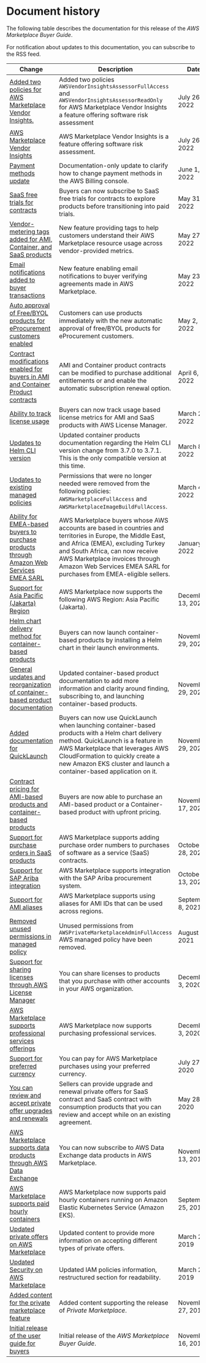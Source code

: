 # Document history<a name="document-history"></a>

The following table describes the documentation for this release of the *AWS Marketplace Buyer Guide*\.

For notiﬁcation about updates to this documentation, you can subscribe to the RSS feed\.

| Change | Description | Date | 
| --- |--- |--- |
| [Added two policies for AWS Marketplace Vendor Insights\.](https://docs.aws.amazon.com/marketplace/latest/buyerguide/buyer-security-iam-awsmanpol.html) | Added two policies `AWSVendorInsightsAssessorFullAccess` and `AWSVendorInsightsAssessorReadOnly` for AWS Marketplace Vendor Insights a feature offering software risk assessment | July 26, 2022 | 
| [AWS Marketplace Vendor Insights ](https://docs.aws.amazon.com/marketplace/latest/buyerguide/buyer-vendor-insights.html) | AWS Marketplace Vendor Insights is a feature offering software risk assessment\. | July 26, 2022 | 
| [Payment methods update](https://docs.aws.amazon.com/marketplace/latest/buyerguide/buyer-paying-for-products.html) | Documentation\-only update to clarify how to change payment methods in the AWS Billing console\. | June 1, 2022 | 
| [SaaS free trials for contracts](https://docs.aws.amazon.com/marketplace/latest/buyerguide/buyer-saas-products.html) | Buyers can now subscribe to SaaS free trials for contracts to explore products before transitioning into paid trials\.  | May 31, 2022 | 
| [Vendor\-metering tags added for AMI, Container, and SaaS products](https://docs.aws.amazon.com/marketplace/latest/buyerguide/cost-allocation-tagging.html) | New feature providing tags to help customers understand their AWS Marketplace resource usage across vendor\-provided metrics\. | May 27, 2022 | 
| [Email notifications added to buyer transactions](https://docs.aws.amazon.com/marketplace/latest/buyerguide/buyer-subscribing-to-products.html) | New feature enabling email notifications to buyer verifying agreements made in AWS Marketplace\. | May 23, 2022 | 
| [Auto approval of Free/BYOL products for eProcurement customers enabled](https://docs.aws.amazon.com/marketplace/latest/buyerguide/procurement-system-integration.html) | Customers can use products immediately with the new automatic approval of free/BYOL products for eProcurement customers\. | May 2, 2022 | 
| [Contract modifications enabled for buyers in AMI and Container Product contracts](https://docs.aws.amazon.com/marketplace/latest/buyerguide/buyer-ami-contracts.html) | AMI and Container product contracts can be modified to purchase additional entitlements or and enable the automatic subscription renewal option\. | April 6, 2022 | 
| [Ability to track license usage](https://docs.aws.amazon.com/marketplace/latest/buyerguide/organizations-sharing.html#tracking-lic-usage) | Buyers can now track usage based license metrics for AMI and SaaS products with AWS License Manager\. | March 28, 2022 | 
| [Updates to Helm CLI version](https://docs.aws.amazon.com/marketplace/latest/buyerguide/buyer-configuring-a-product.html) | Updated container products documentation regarding the Helm CLI version change from 3\.7\.0 to 3\.7\.1\. This is the only compatible version at this time\. | March 8, 2022 | 
| [Updates to existing managed policies](https://docs.aws.amazon.com/marketplace/latest/buyerguide/buyer-security-iam-awsmanpol.html#security-iam-awsmanpol-updates) | Permissions that were no longer needed were removed from the following policies: `AWSMarketplaceFullAccess` and `AWSMarketplaceImageBuildFullAccess`\. | March 4, 2022 | 
| [Ability for EMEA\-based buyers to purchase products through Amazon Web Services EMEA SARL](https://docs.aws.amazon.com/marketplace/latest/buyerguide/buyer-paying-for-products.html) | AWS Marketplace buyers whose AWS accounts are based in countries and territories in Europe, the Middle East, and Africa \(EMEA\), excluding Turkey and South Africa, can now receive AWS Marketplace invoices through Amazon Web Services EMEA SARL for purchases from EMEA\-eligible sellers\. | January 7, 2022 | 
| [Support for Asia Pacific \(Jakarta\) Region](https://docs.aws.amazon.com/marketplace/latest/buyerguide/supported-regions.html) | AWS Marketplace now supports the following AWS Region: Asia Pacific \(Jakarta\)\. | December 13, 2021 | 
| [Helm chart delivery method for container\-based products](https://docs.aws.amazon.com/marketplace/latest/buyerguide/buyer-configuring-a-product.html#buyer-launch-container-helm) | Buyers can now launch container\-based products by installing a Helm chart in their launch environments\. | November 29, 2021 | 
| [General updates and reorganization of container\-based product documentation](https://docs.aws.amazon.com/marketplace/latest/buyerguide/buyer-what-is-aws-marketplace-for-containers.html.html) | Updated container\-based product documentation to add more information and clarity around finding, subscribing to, and launching container\-based products\. | November 29, 2021 | 
| [Added documentation for QuickLaunch](https://docs.aws.amazon.com/marketplace/latest/buyerguide/buyer-configuring-a-product.html#buyer-launch-container-quicklaunch) | Buyers can now use QuickLaunch when launching container\-based products with a Helm chart delivery method\. QuickLaunch is a feature in AWS Marketplace that leverages AWS CloudFormation to quickly create a new Amazon EKS cluster and launch a container\-based application on it\. | November 29, 2021 | 
| [Contract pricing for AMI\-based products and container\-based products](https://docs.aws.amazon.com/marketplace/latest/buyerguide/buyer-ami-contracts.html) | Buyers are now able to purchase an AMI\-based product or a Container\-based product with upfront pricing\. | November 17, 2021 | 
| [Support for purchase orders in SaaS products](https://docs.aws.amazon.com/marketplace/latest/buyerguide/buyer-purchase-orders.html) | AWS Marketplace supports adding purchase order numbers to purchases of software as a service \(SaaS\) contracts\. | October 28, 2021 | 
| [Support for SAP Ariba integration](https://docs.aws.amazon.com/marketplace/latest/buyerguide/procurement-system-integration.html) | AWS Marketplace supports integration with the SAP Ariba procurement system\. | October 13, 2021 | 
| [Support for AMI aliases](https://docs.aws.amazon.com/marketplace/latest/buyerguide/buyer-ami-aliases) | AWS Marketplace supports using aliases for AMI IDs that can be used across regions\. | September 8, 2021 | 
| [Removed unused permissions in managed policy](https://docs.aws.amazon.com/marketplace/latest/buyerguide/buyer-security-iam-awsmanpol.html#security-iam-awsmanpol-awsprivatemarketplaceadminfullaccess) | Unused permissions from `AWSPrivateMarketplaceAdminFullAccess` AWS managed policy have been removed\. | August 27, 2021 | 
| [Support for sharing licenses through AWS License Manager](https://docs.aws.amazon.com/marketplace/latest/buyerguide/organizations-sharing.html) | You can share licenses to products that you purchase with other accounts in your AWS organization\. | December 3, 2020 | 
| [AWS Marketplace supports professional services offerings](https://docs.aws.amazon.com/marketplace/latest/buyerguide/buyer-proserv-products.html) | AWS Marketplace now supports purchasing professional services\. | December 3, 2020 | 
| [Support for preferred currency](https://docs.aws.amazon.com/marketplace/latest/buyerguide/buyer-paying-for-products.html) | You can pay for AWS Marketplace purchases using your preferred currency\. | July 27, 2020 | 
| [You can review and accept private offer upgrades and renewals](https://docs.aws.amazon.com/marketplace/latest/buyerguide/buyer-private-offers.html) | Sellers can provide upgrade and renewal private offers for SaaS contract and SaaS contract with consumption products that you can review and accept while on an existing agreement\. | May 28, 2020 | 
| [AWS Marketplace supports data products through AWS Data Exchange](https://docs.aws.amazon.com/data-exchange/latest/userguide/subscribe-to-data-sets.html) | You can now subscribe to AWS Data Exchange data products in AWS Marketplace\. | November 13, 2019 | 
| [AWS Marketplace supports paid hourly containers](https://docs.aws.amazon.com/marketplace/latest/buyerguide/buyer-what-is-aws-marketplace-for-containers.html) | AWS Marketplace now supports paid hourly containers running on Amazon Elastic Kubernetes Service \(Amazon EKS\)\. | September 25, 2019 | 
| [Updated private offers on AWS Marketplace](https://docs.aws.amazon.com/marketplace/latest/buyerguide/buyer-private-offers.html) | Updated content to provide more information on accepting different types of private offers\. | March 29, 2019 | 
| [Updated Security on AWS Marketplace](https://docs.aws.amazon.com/marketplace/latest/buyerguide/buyer-security.html) | Updated IAM policies information, restructured section for readability\. | March 25, 2019 | 
| [Added content for the private marketplace feature](https://docs.aws.amazon.com/marketplace/latest/buyerguide/private-marketplace.html) | Added content supporting the release of *Private Marketplace*\. | November 27, 2018 | 
| [Initial release of the user guide for buyers](https://docs.aws.amazon.com/marketplace/latest/buyerguide/) | Initial release of the *AWS Marketplace Buyer Guide*\. | November 16, 2018 | 